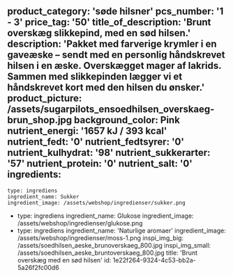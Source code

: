 product_category: 'søde hilsner'
pcs_number: '1 - 3'
price_tag: '50'
title_of_description: 'Brunt overskæg slikkepind, med en sød hilsen.'
description: 'Pakket med farverige krymler i en gaveæske – sendt med en personlig håndskrevet hilsen i en æske. Overskægget mager af lakrids. Sammen med slikkepinden lægger vi et håndskrevet kort med den hilsen du ønsker.'
product_picture: /assets/sugarpilots_ensoedhilsen_overskaeg-brun_shop.jpg
background_color: Pink
nutrient_energi: '1657 kJ / 393 kcal'
nutrient_fedt: '0'
nutrient_fedtsyrer: '0'
nutrient_kulhydrat: '98'
nutrient_sukkerarter: '57'
nutrient_protein: '0'
nutrient_salt: '0'
ingredients:
  -
    type: ingrediens
    ingredient_name: Sukker
    ingredient_image: /assets/webshop/ingredienser/sukker.png
  -
    type: ingrediens
    ingredient_name: Glukose
    ingredient_image: /assets/webshop/ingredienser/glukose.png
  -
    type: ingrediens
    ingredient_name: 'Naturlige aromaer'
    ingredient_image: /assets/webshop/ingredienser/moss-1.png
inspi_img_big: /assets/soedhilsen_aeske_brunoverskaeg_800.jpg
inspi_img_small: /assets/soedhilsen_aeske_bruntoverskaeg_800.jpg
title: 'Brunt overskæg med en sød hilsen'
id: 1e22f264-9324-4c53-bb2a-5a26f2fc00d6
